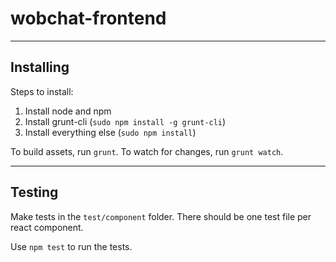 # wobchat-frontend

----------------------

## Installing

Steps to install:

1. Install node and npm
2. Install grunt-cli (`sudo npm install -g grunt-cli`)
3. Install everything else (`sudo npm install`)

To build assets, run `grunt`. To watch for changes, run `grunt watch`.


---------

## Testing

Make tests in the `test/component` folder. There should be one test file per react component.

Use `npm test` to run the tests.